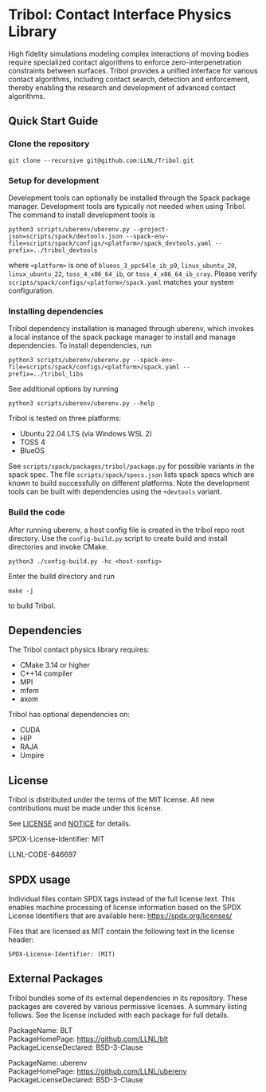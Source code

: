 # Tribol: Contact Interface Physics Library

High fidelity simulations modeling complex interactions of moving bodies require specialized contact algorithms to
enforce zero-interpenetration constraints between surfaces. Tribol provides a unified interface for various 
contact algorithms, including contact search, detection and enforcement, thereby enabling the research and development 
of advanced contact algorithms.

## Quick Start Guide

### Clone the repository

```
git clone --recursive git@github.com:LLNL/Tribol.git
```

### Setup for development

Development tools can optionally be installed through the Spack package manager. Development tools are typically not
needed when using Tribol. The command to install development tools is
```
python3 scripts/uberenv/uberenv.py --project-json=scripts/spack/devtools.json --spack-env-file=scripts/spack/configs/<platform>/spack_devtools.yaml --prefix=../tribol_devtools
```
where `<platform>` is one of `blueos_3_ppc64le_ib_p9`, `linux_ubuntu_20`, `linux_ubuntu_22`, `toss_4_x86_64_ib`, or
`toss_4_x86_64_ib_cray`. Please verify `scripts/spack/configs/<platform>/spack.yaml` matches your system configuration.

### Installing dependencies

Tribol dependency installation is managed through uberenv, which invokes a local instance of the spack package manager
to install and manage dependencies. To install dependencies, run

```
python3 scripts/uberenv/uberenv.py --spack-env-file=scripts/spack/configs/<platform>/spack.yaml --prefix=../tribol_libs
```

See additional options by running

```
python3 scripts/uberenv/uberenv.py --help
```

Tribol is tested on three platforms: 
- Ubuntu 22.04 LTS (via Windows WSL 2)
- TOSS 4
- BlueOS

See `scripts/spack/packages/tribol/package.py` for possible variants in the spack spec. The file
`scripts/spack/specs.json` lists spack specs which are known to build successfully on different platforms.  Note the
development tools can be built with dependencies using the `+devtools` variant.

### Build the code

After running uberenv, a host config file is created in the tribol repo root directory.  Use the `config-build.py`
script to create build and install directories and invoke CMake.

```
python3 ./config-build.py -hc <host-config>
```

Enter the build directory and run

```
make -j
```

to build Tribol.


## Dependencies

The Tribol contact physics library requires:
- CMake 3.14 or higher
- C++14 compiler
- MPI
- mfem
- axom

Tribol has optional dependencies on:
- CUDA
- HIP
- RAJA
- Umpire

## License

Tribol is distributed under the terms of the MIT license. All new contributions must be 
made under this license.

See [LICENSE](LICENSE) and [NOTICE](NOTICE) for details.

SPDX-License-Identifier: MIT

LLNL-CODE-846697

## SPDX usage

Individual files contain SPDX tags instead of the full license text.
This enables machine processing of license information based on the SPDX
License Identifiers that are available here: https://spdx.org/licenses/

Files that are licensed as MIT contain the following
text in the license header:

    SPDX-License-Identifier: (MIT)

## External Packages

Tribol bundles some of its external dependencies in its repository.  These
packages are covered by various permissive licenses.  A summary listing
follows.  See the license included with each package for full details.


[//]: # (Note: The spaces at the end of each line below add line breaks)

PackageName: BLT  
PackageHomePage: https://github.com/LLNL/blt  
PackageLicenseDeclared: BSD-3-Clause  

PackageName: uberenv  
PackageHomePage: https://github.com/LLNL/uberenv  
PackageLicenseDeclared: BSD-3-Clause  
